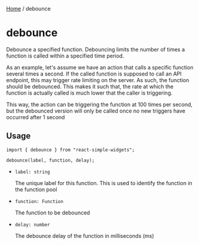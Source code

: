 [Home](../../../README.md) / debounce

# debounce

Debounce a specified function. Debouncing limits the number of times a function is called within a specified time period.

As an example, let's assume we have an action that calls a specific function several times a second. If the called function is supposed to call an API endpoint, this may trigger rate limiting on the server. As such, the function should be debounced. This makes it such that, the rate at which the function is actually called is much lower that the caller is triggering.

This way, the action can be triggering the function at 100 times per second, but the debounced version will only be called once no new triggers have occurred after 1 second

## Usage

```tsx
import { debounce } from "react-simple-widgets";

debounce(label, function, delay);
```

-   `label: string`

    The unique label for this function. This is used to identify the function in the function pool

-   `function: Function`

    The function to be debounced

-   `delay: number`

    The debounce delay of the function in milliseconds (ms)
